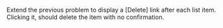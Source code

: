 Extend the previous problem to display a [Delete] link after each list item. Clicking it, should delete the item with
no confirmation.
